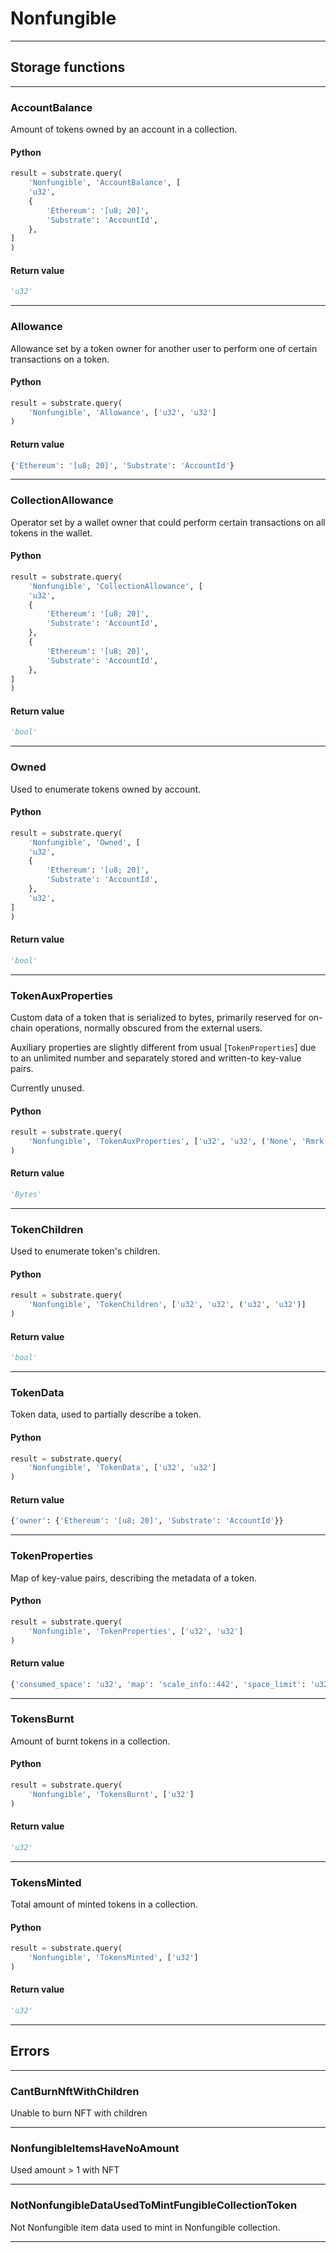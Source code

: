 
# Nonfungible

---------
## Storage functions

---------
### AccountBalance
 Amount of tokens owned by an account in a collection.

#### Python
```python
result = substrate.query(
    'Nonfungible', 'AccountBalance', [
    'u32',
    {
        'Ethereum': '[u8; 20]',
        'Substrate': 'AccountId',
    },
]
)
```

#### Return value
```python
'u32'
```
---------
### Allowance
 Allowance set by a token owner for another user to perform one of certain transactions on a token.

#### Python
```python
result = substrate.query(
    'Nonfungible', 'Allowance', ['u32', 'u32']
)
```

#### Return value
```python
{'Ethereum': '[u8; 20]', 'Substrate': 'AccountId'}
```
---------
### CollectionAllowance
 Operator set by a wallet owner that could perform certain transactions on all tokens in the wallet.

#### Python
```python
result = substrate.query(
    'Nonfungible', 'CollectionAllowance', [
    'u32',
    {
        'Ethereum': '[u8; 20]',
        'Substrate': 'AccountId',
    },
    {
        'Ethereum': '[u8; 20]',
        'Substrate': 'AccountId',
    },
]
)
```

#### Return value
```python
'bool'
```
---------
### Owned
 Used to enumerate tokens owned by account.

#### Python
```python
result = substrate.query(
    'Nonfungible', 'Owned', [
    'u32',
    {
        'Ethereum': '[u8; 20]',
        'Substrate': 'AccountId',
    },
    'u32',
]
)
```

#### Return value
```python
'bool'
```
---------
### TokenAuxProperties
 Custom data of a token that is serialized to bytes,
 primarily reserved for on-chain operations,
 normally obscured from the external users.

 Auxiliary properties are slightly different from
 usual [`TokenProperties`] due to an unlimited number
 and separately stored and written-to key-value pairs.

 Currently unused.

#### Python
```python
result = substrate.query(
    'Nonfungible', 'TokenAuxProperties', ['u32', 'u32', ('None', 'Rmrk'), 'Bytes']
)
```

#### Return value
```python
'Bytes'
```
---------
### TokenChildren
 Used to enumerate token&#x27;s children.

#### Python
```python
result = substrate.query(
    'Nonfungible', 'TokenChildren', ['u32', 'u32', ('u32', 'u32')]
)
```

#### Return value
```python
'bool'
```
---------
### TokenData
 Token data, used to partially describe a token.

#### Python
```python
result = substrate.query(
    'Nonfungible', 'TokenData', ['u32', 'u32']
)
```

#### Return value
```python
{'owner': {'Ethereum': '[u8; 20]', 'Substrate': 'AccountId'}}
```
---------
### TokenProperties
 Map of key-value pairs, describing the metadata of a token.

#### Python
```python
result = substrate.query(
    'Nonfungible', 'TokenProperties', ['u32', 'u32']
)
```

#### Return value
```python
{'consumed_space': 'u32', 'map': 'scale_info::442', 'space_limit': 'u32'}
```
---------
### TokensBurnt
 Amount of burnt tokens in a collection.

#### Python
```python
result = substrate.query(
    'Nonfungible', 'TokensBurnt', ['u32']
)
```

#### Return value
```python
'u32'
```
---------
### TokensMinted
 Total amount of minted tokens in a collection.

#### Python
```python
result = substrate.query(
    'Nonfungible', 'TokensMinted', ['u32']
)
```

#### Return value
```python
'u32'
```
---------
## Errors

---------
### CantBurnNftWithChildren
Unable to burn NFT with children

---------
### NonfungibleItemsHaveNoAmount
Used amount &gt; 1 with NFT

---------
### NotNonfungibleDataUsedToMintFungibleCollectionToken
Not Nonfungible item data used to mint in Nonfungible collection.

---------